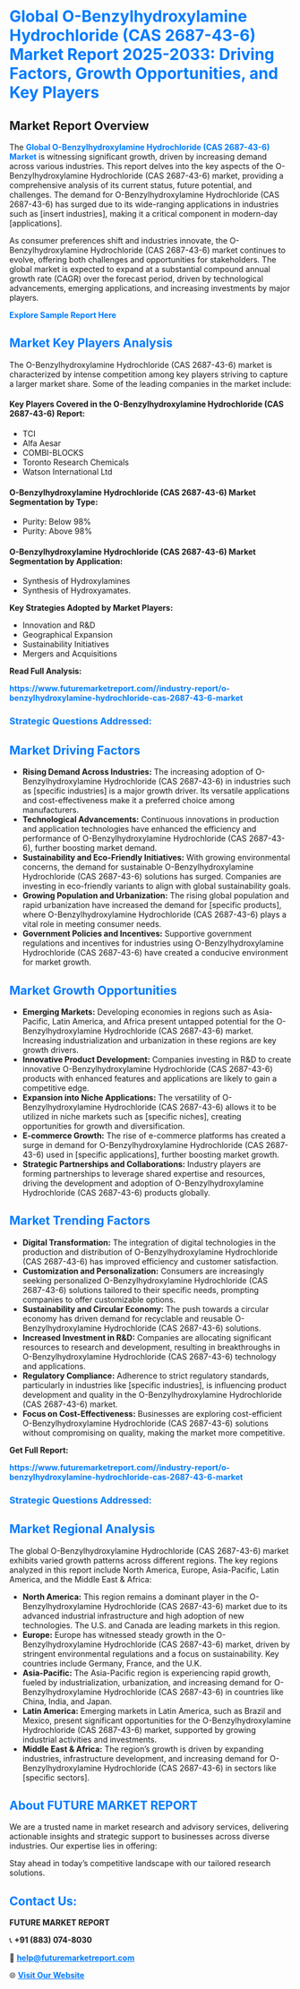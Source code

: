 <h1 style="color: #007BFF;">Global O-Benzylhydroxylamine Hydrochloride (CAS 2687-43-6) Market Report 2025-2033: Driving Factors, Growth Opportunities, and Key Players</h1>

<section id="overview">
<h2>Market Report Overview</h2>
<p>The <a href="https://www.futuremarketreport.com//industry-report/o-benzylhydroxylamine-hydrochloride-cas-2687-43-6-market" style="color: #007BFF; text-decoration: none;"><strong>Global O-Benzylhydroxylamine Hydrochloride (CAS 2687-43-6) Market</strong></a> is witnessing significant growth, driven by increasing demand across various industries. This report delves into the key aspects of the O-Benzylhydroxylamine Hydrochloride (CAS 2687-43-6) market, providing a comprehensive analysis of its current status, future potential, and challenges. The demand for O-Benzylhydroxylamine Hydrochloride (CAS 2687-43-6) has surged due to its wide-ranging applications in industries such as [insert industries], making it a critical component in modern-day [applications].</p>
<p>As consumer preferences shift and industries innovate, the O-Benzylhydroxylamine Hydrochloride (CAS 2687-43-6) market continues to evolve, offering both challenges and opportunities for stakeholders. The global market is expected to expand at a substantial compound annual growth rate (CAGR) over the forecast period, driven by technological advancements, emerging applications, and increasing investments by major players.</p>
</section>

<section id="overview">
<p><a href="https://www.futuremarketreport.com//request-sample/reportId=59466" style="color: #007BFF; text-decoration: none;"><strong>Explore Sample Report Here</strong></a></p>
</section>

<section id="key-players">
<h2 style="color: #007BFF;">Market Key Players Analysis</h2>
<p>The O-Benzylhydroxylamine Hydrochloride (CAS 2687-43-6) market is characterized by intense competition among key players striving to capture a larger market share. Some of the leading companies in the market include:</p>
<h4>Key Players Covered in the O-Benzylhydroxylamine Hydrochloride (CAS 2687-43-6) Report:</h4>
<ul><li>TCI</li><li>Alfa Aesar</li><li>COMBI-BLOCKS</li><li>Toronto Research Chemicals</li><li>Watson International Ltd</li></ul>
<h4>O-Benzylhydroxylamine Hydrochloride (CAS 2687-43-6) Market Segmentation by Type:</h4>
<ul><li>Purity: Below 98%</li><li>Purity: Above 98%</li></ul>

<h4>O-Benzylhydroxylamine Hydrochloride (CAS 2687-43-6) Market Segmentation by Application:</h4>
<ul><li>Synthesis of Hydroxylamines</li><li>Synthesis of Hydroxyamates.</li></ul>
<p><strong>Key Strategies Adopted by Market Players:</strong></p>
<ul>
<li>Innovation and R&D</li>
<li>Geographical Expansion</li>
<li>Sustainability Initiatives</li>
<li>Mergers and Acquisitions</li>
</ul>
</section>

<section>
<p><strong>Read Full Analysis: </strong></p><a href="https://www.futuremarketreport.com//industry-report/o-benzylhydroxylamine-hydrochloride-cas-2687-43-6-market" style="color: #007BFF; text-decoration: none;"><strong>https://www.futuremarketreport.com//industry-report/o-benzylhydroxylamine-hydrochloride-cas-2687-43-6-market</strong></a>
<h3 style="color: #007BFF;">Strategic Questions Addressed:</h3>
</section>

<section id="driving-factors">
<h2 style="color: #007BFF;">Market Driving Factors</h2>
<ul>
<li><strong>Rising Demand Across Industries:</strong> The increasing adoption of O-Benzylhydroxylamine Hydrochloride (CAS 2687-43-6) in industries such as [specific industries] is a major growth driver. Its versatile applications and cost-effectiveness make it a preferred choice among manufacturers.</li>
<li><strong>Technological Advancements:</strong> Continuous innovations in production and application technologies have enhanced the efficiency and performance of O-Benzylhydroxylamine Hydrochloride (CAS 2687-43-6), further boosting market demand.</li>
<li><strong>Sustainability and Eco-Friendly Initiatives:</strong> With growing environmental concerns, the demand for sustainable O-Benzylhydroxylamine Hydrochloride (CAS 2687-43-6) solutions has surged. Companies are investing in eco-friendly variants to align with global sustainability goals.</li>
<li><strong>Growing Population and Urbanization:</strong> The rising global population and rapid urbanization have increased the demand for [specific products], where O-Benzylhydroxylamine Hydrochloride (CAS 2687-43-6) plays a vital role in meeting consumer needs.</li>
<li><strong>Government Policies and Incentives:</strong> Supportive government regulations and incentives for industries using O-Benzylhydroxylamine Hydrochloride (CAS 2687-43-6) have created a conducive environment for market growth.</li>
</ul>
</section>

<section id="growth-opportunities">
<h2 style="color: #007BFF;">Market Growth Opportunities</h2>
<ul>
<li><strong>Emerging Markets:</strong> Developing economies in regions such as Asia-Pacific, Latin America, and Africa present untapped potential for the O-Benzylhydroxylamine Hydrochloride (CAS 2687-43-6) market. Increasing industrialization and urbanization in these regions are key growth drivers.</li>
<li><strong>Innovative Product Development:</strong> Companies investing in R&D to create innovative O-Benzylhydroxylamine Hydrochloride (CAS 2687-43-6) products with enhanced features and applications are likely to gain a competitive edge.</li>
<li><strong>Expansion into Niche Applications:</strong> The versatility of O-Benzylhydroxylamine Hydrochloride (CAS 2687-43-6) allows it to be utilized in niche markets such as [specific niches], creating opportunities for growth and diversification.</li>
<li><strong>E-commerce Growth:</strong> The rise of e-commerce platforms has created a surge in demand for O-Benzylhydroxylamine Hydrochloride (CAS 2687-43-6) used in [specific applications], further boosting market growth.</li>
<li><strong>Strategic Partnerships and Collaborations:</strong> Industry players are forming partnerships to leverage shared expertise and resources, driving the development and adoption of O-Benzylhydroxylamine Hydrochloride (CAS 2687-43-6) products globally.</li>
</ul>
</section>

<section id="trending-factors">
<h2 style="color: #007BFF;">Market Trending Factors</h2>
<ul>
<li><strong>Digital Transformation:</strong> The integration of digital technologies in the production and distribution of O-Benzylhydroxylamine Hydrochloride (CAS 2687-43-6) has improved efficiency and customer satisfaction.</li>
<li><strong>Customization and Personalization:</strong> Consumers are increasingly seeking personalized O-Benzylhydroxylamine Hydrochloride (CAS 2687-43-6) solutions tailored to their specific needs, prompting companies to offer customizable options.</li>
<li><strong>Sustainability and Circular Economy:</strong> The push towards a circular economy has driven demand for recyclable and reusable O-Benzylhydroxylamine Hydrochloride (CAS 2687-43-6) solutions.</li>
<li><strong>Increased Investment in R&D:</strong> Companies are allocating significant resources to research and development, resulting in breakthroughs in O-Benzylhydroxylamine Hydrochloride (CAS 2687-43-6) technology and applications.</li>
<li><strong>Regulatory Compliance:</strong> Adherence to strict regulatory standards, particularly in industries like [specific industries], is influencing product development and quality in the O-Benzylhydroxylamine Hydrochloride (CAS 2687-43-6) market.</li>
<li><strong>Focus on Cost-Effectiveness:</strong> Businesses are exploring cost-efficient O-Benzylhydroxylamine Hydrochloride (CAS 2687-43-6) solutions without compromising on quality, making the market more competitive.</li>
</ul>
</section>

<section>
<p><strong>Get Full Report: </strong></p><a href="https://www.futuremarketreport.com//industry-report/o-benzylhydroxylamine-hydrochloride-cas-2687-43-6-market" style="color: #007BFF; text-decoration: none;"><strong>https://www.futuremarketreport.com//industry-report/o-benzylhydroxylamine-hydrochloride-cas-2687-43-6-market</strong></a>
<h3 style="color: #007BFF;">Strategic Questions Addressed:</h3>
</section>


<section id="regional-analysis">
<h2 style="color: #007BFF;">Market Regional Analysis</h2>
<p>The global O-Benzylhydroxylamine Hydrochloride (CAS 2687-43-6) market exhibits varied growth patterns across different regions. The key regions analyzed in this report include North America, Europe, Asia-Pacific, Latin America, and the Middle East & Africa:</p>
<ul>
<li><strong>North America:</strong> This region remains a dominant player in the O-Benzylhydroxylamine Hydrochloride (CAS 2687-43-6) market due to its advanced industrial infrastructure and high adoption of new technologies. The U.S. and Canada are leading markets in this region.</li>
<li><strong>Europe:</strong> Europe has witnessed steady growth in the O-Benzylhydroxylamine Hydrochloride (CAS 2687-43-6) market, driven by stringent environmental regulations and a focus on sustainability. Key countries include Germany, France, and the U.K.</li>
<li><strong>Asia-Pacific:</strong> The Asia-Pacific region is experiencing rapid growth, fueled by industrialization, urbanization, and increasing demand for O-Benzylhydroxylamine Hydrochloride (CAS 2687-43-6) in countries like China, India, and Japan.</li>
<li><strong>Latin America:</strong> Emerging markets in Latin America, such as Brazil and Mexico, present significant opportunities for the O-Benzylhydroxylamine Hydrochloride (CAS 2687-43-6) market, supported by growing industrial activities and investments.</li>
<li><strong>Middle East & Africa:</strong> The region’s growth is driven by expanding industries, infrastructure development, and increasing demand for O-Benzylhydroxylamine Hydrochloride (CAS 2687-43-6) in sectors like [specific sectors].</li>
</ul>
</section>

<footer>
<h2 style="color: #007BFF;">About FUTURE MARKET REPORT</h2>
<p>We are a trusted name in market research and advisory services, delivering actionable insights and strategic support to businesses across diverse industries. Our expertise lies in offering:</p>

<p>Stay ahead in today’s competitive landscape with our tailored research solutions.</p>

<h2 style="color: #007BFF;">Contact Us:</h2>
<p><strong>FUTURE MARKET REPORT</strong></p>
<p>📞 <strong>+91 (883) 074-8030</strong></p>
<p>📧 <strong><a href="mailto:help@futuremarketreport.com" style="color: #007BFF;">help@futuremarketreport.com</a></strong></p>
<p>🌐 <strong><a href="https://www.futuremarketreport.com/" style="color: #007BFF;">Visit Our Website</a></strong></p>
</footer>